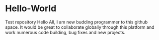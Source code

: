 # Hello-World
Test repository
Hello All, I am new budding programmer to this github space. It would be great to collaborate globally through this platform and work numerous code building, bug fixes and new projects.

